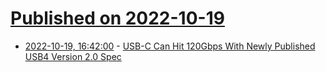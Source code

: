 # [Published on 2022-10-19](index.md)

* [2022-10-19, 16:42:00](https://it.slashdot.org/story/22/10/19/1644234/usb-c-can-hit-120gbps-with-newly-published-usb4-version-20-spec?utm_source=rss1.0mainlinkanon&utm_medium=feed) - [USB-C Can Hit 120Gbps With Newly Published USB4 Version 2.0 Spec](https://it.slashdot.org/story/22/10/19/1644234/usb-c-can-hit-120gbps-with-newly-published-usb4-version-20-spec?utm_source=rss1.0mainlinkanon&utm_medium=feed)

